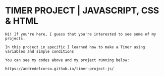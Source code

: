 # TIMER PROJECT | JAVASCRIPT, CSS & HTML    
 
    Hi! If you're here, I guess that you're interested to see some of my projects. 

    In this project in specific I learned how to make a Timer using variables and simple conditions 

    You can see my codes above and my project running below: 

    https://andredelcorso.github.io/timer-project-js/
